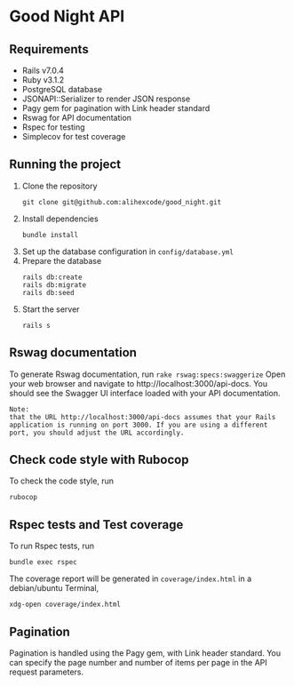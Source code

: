 # Good Night API

## Requirements
- Rails v7.0.4
- Ruby v3.1.2
- PostgreSQL database
- JSONAPI::Serializer to render JSON response
- Pagy gem for pagination with Link header standard
- Rswag for API documentation
- Rspec for testing
- Simplecov for test coverage

## Running the project
1. Clone the repository
    ```
    git clone git@github.com:alihexcode/good_night.git
    ```
2. Install dependencies
    ```
    bundle install
    ```
3. Set up the database configuration in `config/database.yml`
4. Prepare the database
    ```
    rails db:create
    rails db:migrate
    rails db:seed
    ```
5. Start the server
    ```
    rails s
    ```

## Rswag documentation
To generate Rswag documentation, run
  ``` rake rswag:specs:swaggerize ```
Open your web browser and navigate to http://localhost:3000/api-docs.
You should see the Swagger UI interface loaded with your API documentation.

```
Note:
that the URL http://localhost:3000/api-docs assumes that your Rails application is running on port 3000. If you are using a different port, you should adjust the URL accordingly.
```


## Check code style with Rubocop
To check the code style, run
```
rubocop
```

## Rspec tests and Test coverage
To run Rspec tests, run
```
bundle exec rspec
```

The coverage report will be generated in `coverage/index.html`
in a debian/ubuntu Terminal,

```
xdg-open coverage/index.html
```

## Pagination
Pagination is handled using the Pagy gem, with Link header standard. You can specify the page number and number of items per page in the API request parameters.
